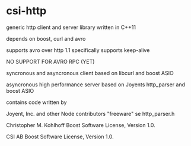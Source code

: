 csi-http
========


generic http client and server library written in C++11 

depends on boost, curl and avro

supports avro over http 1.1 specifically supports keep-alive 

NO SUPPORT FOR AVRO RPC (YET)


syncronous and asyncronous client based on libcurl and boost ASIO

asyncronous high performance server based on Joyents http_parser and boost ASIO

contains code written by

Joyent, Inc. and other Node contributors  "freeware" se http_parser.h

Christopher M. Kohlhoff     Boost Software License, Version 1.0.

CSI AB                      Boost Software License, Version 1.0.






